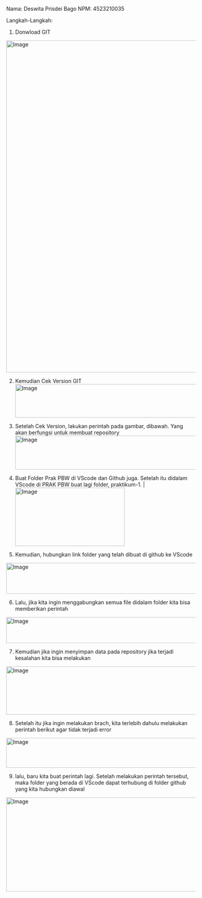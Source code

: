 Nama: Deswita Prisdei Bago
NPM: 4523210035

Langkah-Langkah:
1. Donwload GIT
  <img width="1561" height="882" alt="Image" src="https://github.com/user-attachments/assets/8bb58021-068b-4ab9-ad30-ba3423c614fe" />
  
2. Kemudian Cek Version GIT
   <img width="714" height="89" alt="Image" src="https://github.com/user-attachments/assets/87f943dd-20d8-42bb-afdc-bb46de3f81e3" />

3. Setelah Cek Version, lakukan perintah pada gambar, dibawah. Yang akan berfungsi untuk membuat repository
    <img width="878" height="90" alt="Image" src="https://github.com/user-attachments/assets/78ab3fed-e746-4a69-ae92-bccdb855b651" />

4. Buat Folder Prak PBW di VScode dan Github juga. Setelah itu didalam VScode di PRAK PBW buat lagi folder, praktikum-1. |
   <img width="291" height="155" alt="Image" src="https://github.com/user-attachments/assets/0c0240c3-0183-41ae-a2bf-dc6d1ccbed5d" />

5. Kemudian, hubungkan link folder yang telah dibuat di github ke VScode
 <img width="838" height="82" alt="Image" src="https://github.com/user-attachments/assets/daddc6c5-45a9-4fb1-8620-30900664dcb4" />

6. Lalu, jika kita ingin menggabungkan semua file didalam folder kita bisa memberikan perintah
  <img width="715" height="69" alt="Image" src="https://github.com/user-attachments/assets/7cc575d6-9b12-4523-9e0f-8e1fb8407c0c" />

7. Kemudian jika ingin menyimpan data pada repository jika terjadi kesalahan kita bisa melakukan
 <img width="743" height="128" alt="Image" src="https://github.com/user-attachments/assets/0dfe3a8a-566b-47c0-85e8-6fda559d506a" />
 
8. Setelah itu jika ingin melakukan brach, kita terlebih dahulu melakukan perintah berikut agar tidak terjadi error
 <img width="763" height="79" alt="Image" src="https://github.com/user-attachments/assets/04734992-9f28-4f3c-91c0-43a1422dbce8" />

9. lalu, baru kita buat perintah lagi. Setelah melakukan perintah tersebut, maka folder yang berada di VScode dapat terhubung di folder github yang kita hubungkan diawal
<img width="815" height="250" alt="Image" src="https://github.com/user-attachments/assets/efbbb9cf-0a5d-43be-b128-d446f30d4f93" />

